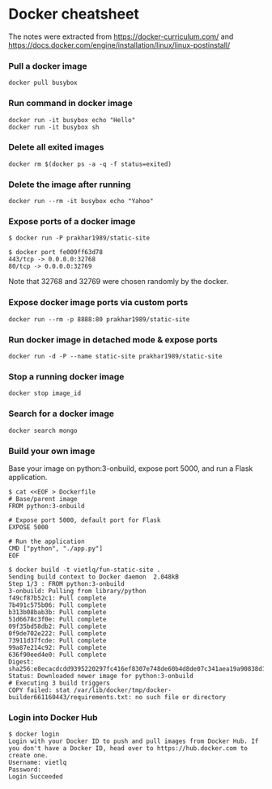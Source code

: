 # Docker cheatsheet

The notes were extracted from https://docker-curriculum.com/ and https://docs.docker.com/engine/installation/linux/linux-postinstall/

### Pull a docker image

```
docker pull busybox
```

### Run command in docker image

```
docker run -it busybox echo "Hello"
docker run -it busybox sh
```

### Delete all exited images

```
docker rm $(docker ps -a -q -f status=exited)
```

### Delete the image after running

```
docker run --rm -it busybox echo "Yahoo"
```

### Expose ports of a docker image

```
$ docker run -P prakhar1989/static-site

$ docker port fe009ff63d78
443/tcp -> 0.0.0.0:32768
80/tcp -> 0.0.0.0:32769
```

Note that 32768 and 32769 were chosen randomly by the docker.

### Expose docker image ports via custom ports

```
docker run --rm -p 8888:80 prakhar1989/static-site
```

### Run docker image in detached mode & expose ports

```
docker run -d -P --name static-site prakhar1989/static-site
```

### Stop a running docker image

```
docker stop image_id
```

### Search for a docker image

```
docker search mongo
```

### Build your own image

Base your image on python:3-onbuild, expose port 5000, and run a Flask application.

```
$ cat <<EOF > Dockerfile
# Base/parent image
FROM python:3-onbuild

# Expose port 5000, default port for Flask
EXPOSE 5000

# Run the application
CMD ["python", "./app.py"]
EOF
```

```
$ docker build -t vietlq/fun-static-site .
Sending build context to Docker daemon  2.048kB
Step 1/3 : FROM python:3-onbuild
3-onbuild: Pulling from library/python
f49cf87b52c1: Pull complete
7b491c575b06: Pull complete
b313b08bab3b: Pull complete
51d6678c3f0e: Pull complete
09f35bd58db2: Pull complete
0f9de702e222: Pull complete
73911d37fcde: Pull complete
99a87e214c92: Pull complete
636f90eed4e0: Pull complete
Digest: sha256:e8ecacdcdd9395220297fc416ef8307e748de60b4d8de07c341aea19a90838d1
Status: Downloaded newer image for python:3-onbuild
# Executing 3 build triggers
COPY failed: stat /var/lib/docker/tmp/docker-builder661160443/requirements.txt: no such file or directory
```

### Login into Docker Hub

```
$ docker login
Login with your Docker ID to push and pull images from Docker Hub. If you don't have a Docker ID, head over to https://hub.docker.com to create one.
Username: vietlq
Password:
Login Succeeded
```
